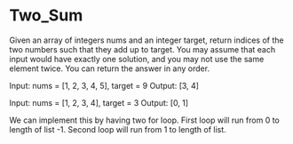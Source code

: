 # Two_Sum
Given an array of integers nums and an integer target, return indices of the two numbers such that they add up to target.  You may assume that each input would have exactly one solution, and you may not use the same element twice.  You can return the answer in any order.

 Input: nums = [1, 2, 3, 4, 5], target = 9
 Output: [3, 4]

 Input: nums = [1, 2, 3, 4], target = 3
 Output: [0, 1]

We can implement this by having two for loop.
First loop will run from  0 to length of list -1.
Second loop will run from 1 to length of list.
